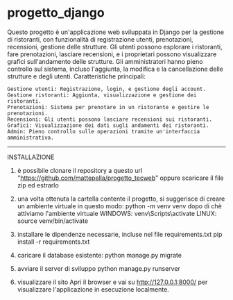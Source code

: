 # progetto_django
Questo progetto è un'applicazione web sviluppata in Django per la gestione di ristoranti, con funzionalità di registrazione utenti, prenotazioni, recensioni, gestione delle strutture. Gli utenti possono esplorare i ristoranti, fare prenotazioni, lasciare recensioni, e i proprietari possono visualizzare grafici sull'andamento delle strutture. Gli amministratori hanno pieno controllo sul sistema, incluso l'aggiunta, la modifica e la cancellazione delle strutture e degli utenti.
Caratteristiche principali:

    Gestione utenti: Registrazione, login, e gestione degli account.
    Gestione ristoranti: Aggiunta, visualizzazione e gestione dei ristoranti.
    Prenotazioni: Sistema per prenotare in un ristorante e gestire le prenotazioni.
    Recensioni: Gli utenti possono lasciare recensioni sui ristoranti.
    Grafici: Visualizzazione dei dati sugli andamenti dei ristoranti.
    Admin: Pieno controllo sulle operazioni tramite un'interfaccia amministrativa.


  __________________________

  INSTALLAZIONE
  1) è possibile clonare il repository a questo url "https://github.com/mattepella/progetto_tecweb" oppure scaricare il file zip ed estrarlo
  2) una volta ottenuta la cartella contente il progetto, si suggerisce di creare un ambiente virtuale in questo modo:
python -m venv venv
dopo di chè attiviamo l'ambiente virtuale
WINDOWS:
venv\Scripts\activate
LINUX:
source venv/bin/activate

  4) installare le dipendenze necessarie, incluse nel file requirements.txt
     pip install -r requirements.txt

  5) caricare il database esistente:
    python manage.py migrate
    
  6) avviare il server di sviluppo
    python manage.py runserver
 
  7) visualizzare il sito
     Apri il browser e vai su http://127.0.0.1:8000/ per visualizzare l'applicazione in esecuzione localmente.
